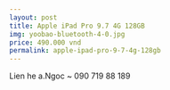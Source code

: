 ```yaml
---
layout: post
title: Apple iPad Pro 9.7 4G 128GB
img: yoobao-bluetooth-4-0.jpg
price: 490.000 vnd
permalink: apple-ipad-pro-9-7-4g-128gb
---
```

Lien he a.Ngoc ~ 090 719 88 189
